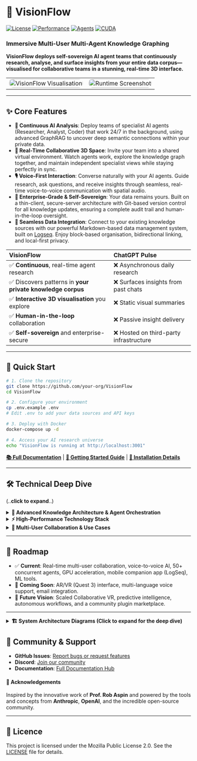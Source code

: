 # 🌌 VisionFlow

[![License](https://img.shields.io/badge/License-Mozilla%202.0-blue.svg)](LICENSE)
[![Performance](https://img.shields.io/badge/Performance-60FPS%20@%20100k%20nodes-red.svg)](docs/)
[![Agents](https://img.shields.io/badge/AI%20Agents-50%2B%20Concurrent-orange.svg)](docs/)
[![CUDA](https://img.shields.io/badge/CUDA-40%20Kernels-green.svg)](docs/)

### **Immersive Multi-User Multi-Agent Knowledge Graphing**
**VisionFlow deploys self-sovereign AI agent teams that continuously research, analyse, and surface insights from your entire data corpus—visualised for collaborative teams in a stunning, real-time 3D interface.**



<div align="center">
  <table>
    <tr>
      <td><img src="./visionflow.gif" alt="VisionFlow Visualisation" style="width:100%; border-radius:10px;"></td>
      <td><img src="./jarvisSept.gif" alt="Runtime Screenshot" style="width:100%; border-radius:10px;"></td>
    </tr>
  </table>
</div>

---

## ✨ Core Features

*   **🧠 Continuous AI Analysis**: Deploy teams of specialist AI agents (Researcher, Analyst, Coder) that work 24/7 in the background, using advanced GraphRAG to uncover deep semantic connections within your private data.
*   **🤝 Real-Time Collaborative 3D Space**: Invite your team into a shared virtual environment. Watch agents work, explore the knowledge graph together, and maintain independent specialist views while staying perfectly in sync.
*   **🎙️ Voice-First Interaction**: Converse naturally with your AI agents. Guide research, ask questions, and receive insights through seamless, real-time voice-to-voice communication with spatial audio.
*   **🔐 Enterprise-Grade & Self-Sovereign**: Your data remains yours. Built on a thin-client, secure-server architecture with Git-based version control for all knowledge updates, ensuring a complete audit trail and human-in-the-loop oversight.
*   **🔌 Seamless Data Integration**: Connect to your existing knowledge sources with our powerful Markdown-based data management system, built on [Logseq](https://logseq.com/). Enjoy block-based organisation, bidirectional linking, and local-first privacy.

| VisionFlow | ChatGPT Pulse |
| :--- | :--- |
| ✅ **Continuous**, real-time agent research | ❌ Asynchronous daily research |
| ✅ Discovers patterns in **your private knowledge corpus** | ❌ Surfaces insights from past chats |
| ✅ **Interactive 3D visualisation** you explore | ❌ Static visual summaries |
| ✅ **Human-in-the-loop** collaboration | ❌ Passive insight delivery |
| ✅ **Self-sovereign** and enterprise-secure | ❌ Hosted on third-party infrastructure |

---

## 🚀 Quick Start

```bash
# 1. Clone the repository
git clone https://github.com/your-org/VisionFlow
cd VisionFlow

# 2. Configure your environment
cp .env.example .env
# Edit .env to add your data sources and API keys

# 3. Deploy with Docker
docker-compose up -d

# 4. Access your AI research universe
echo "VisionFlow is running at http://localhost:3001"
```

**[📚 Full Documentation](docs/)** | **[🎯 Getting Started Guide](docs/getting-started/02-quick-start.md)** | **[🔧 Installation Details](docs/getting-started/01-installation.md)**

---

## 🛠️ Technical Deep Dive
(..**click to expand**..)

<details>
<summary><strong>🧠 Advanced Knowledge Architecture & Agent Orchestration</strong></summary>

### Advanced Knowledge Graph Architecture
- **Microsoft GraphRAG Integration**: We build hierarchical knowledge structures with subject-object-predicate relationships, capturing deep semantic meaning beyond simple vector similarity.
- **Leiden Clustering Algorithm**: Automatically organises your knowledge into well-connected communities, revealing hidden relationships and structuring information from high-level domains down to specific details.
- **Cutting-Edge Shortest Path Analysis**: Utilises [new research](https://arxiv.org/abs/2504.17033) for multi-hop reasoning, enabling you to connect distant concepts and trace the flow of information.

### Intelligent Agent Orchestration
VisionFlow deploys specialised AI agents that work continuously in the background:
- **Researcher Agents**: Deep-dive into topics using GraphRAG's local search.
- **Analyst Agents**: Identify patterns and correlations using clustering algorithms.
- **Coder Agents**: Parse and understand codebases, documentation, and dependencies.
- **Planner & Reviewer Agents**: Coordinate research strategies and validate findings.

### Living Knowledge Graph with Git Integration
- Your data evolves in real-time as agents discover relationships.
- All changes are submitted as **merge requests** for human oversight, tracked with a complete Git version history.
- **Time Travel**: Visually rewind and fast-forward through the history of your data in the immersive graph.

</details>

<details>
<summary><strong>⚡ High-Performance Technology Stack</strong></summary>

| Layer | Component | Specification | Performance |
| :--- | :--- | :--- | :--- |
| **GPU Acceleration** | 40 CUDA Kernels | Physics, clustering, pathfinding | 100x CPU speedup |
| **Networking** | Binary WebSocket | 34-byte custom protocol | <10ms latency, 95% bandwidth saving |
| **Visualisation** | React Three Fiber | WebGL 3D Rendering Pipeline | 60 FPS @ 100k+ nodes |
| **Backend** | Rust + Actix | Supervised actor system | 1,000+ requests/min |
| **AI Orchestration**| MCP Protocol | ClaudeFlowActor & Agent teams | 50+ concurrent agents |

<br/>

```mermaid
graph TD
    subgraph "VisionFlow Architecture"
        A[Frontend: React Three Fiber] -- "Binary WebSocket (34-byte)" --> B(Backend: Rust Actix Actors)
        B -- "Manages" --> C(AI Layer: Agent Teams & MCP)
        B -- "Offloads To" --> D(GPU: 40 CUDA Kernels)
        C -- "Updates" --> E(Data Layer: Git & Logseq)
        D -- "Accelerates" --> A
    end
```

</details>

<details>
<summary><strong>👥 Multi-User Collaboration & Use Cases</strong></summary>

VisionFlow enables team-based human-AI research where multiple experts collaborate with AI agents in real-time.

### Key Scenarios:
- **Voice-First Collaborative Research**: Human teams guide agent teams and discuss findings using natural voice commands in a shared 3D space with spatial audio.
- **Independent Specialist Views**: A data scientist can view statistical overlays while a developer sees code dependency graphs—both looking at the same core data, at the same time, without interrupting each other.
- **Team-Based Knowledge Discovery**: AI agents route findings to the most relevant human expert, who can then validate the insight and guide the next phase of research via merge request approval.
- **Collaborative Code Intelligence**: Use coder agents for live pair-programming sessions, architectural discussions, and automated knowledge capture from senior developers.

<br/>

```mermaid
graph TB
    subgraph "Immersive Collaboration"
        Expert1["Research Lead\n🎙️ Voice + Custom View"]
        Expert2["Data Scientist\n🎙️ Voice + Analytics View"]

        subgraph "Shared Knowledge Space"
           AI_teams["Voice-Responsive AI teams"]
           KnowledgeGraph["Living Knowledge Graph"]
        end

        Expert1 <--> |Guides & Validates| AI_teams
        Expert2 <--> |Queries & Directs| AI_teams
        AI_teams -- Updates --> KnowledgeGraph
        KnowledgeGraph -- Streams To --> Expert1 & Expert2
    end
```

</details>

---

## 🔮 Roadmap

- ✅ **Current**: Real-time multi-user collaboration, voice-to-voice AI, 50+ concurrent agents, GPU acceleration, mobile companion app (LogSeq), ML tools.
- 🔄 **Coming Soon**: AR/VR (Quest 3) interface, multi-language voice support, email integration.
- 🎯 **Future Vision**: Scaled Collaborative VR, predictive intelligence, autonomous workflows, and a community plugin marketplace.

---

<details>
<summary><strong>🏗️ System Architecture Diagrams (Click to expand for the deep dive)</strong></summary>
<br/>

VisionFlow is built on a sophisticated, high-performance architecture. The following diagrams provide a detailed look into the server, client, and communication protocols that power the system.

### 1. Overall System Architecture

These master diagrams illustrate the complete client and server systems, showing all major components and their interactions.

**Complete Rust Server Architecture**
This diagram shows the entire Rust backend, including the transitional actor system, API layers, WebSocket handlers, the 40-kernel GPU subsystem, and all external service integrations. It provides a complete map of the server-side logic.

```mermaid
graph TB
    Client["Web Clients\nUnity/Browser"]

    Main["main.rs\nHTTP Server Entry Point"]

    subgraph "HTTP Server Layer"
        HttpServer["Actix HTTP Server\n:8080"]
        Middleware["CORS + Logger + Compression\nError Recovery Middleware"]
        Router["Route Configuration"]
    end

    AppState["AppState\nCentralised State Management"]

    subgraph "Actor System (Actix) - Transitional Architecture"
        subgraph "Graph Supervision (Hybrid)"
            TransitionalSupervisor["TransitionalGraphSupervisor\nBridge Pattern Wrapper"]
            GraphActor["GraphServiceActor\nRefactor In Progress"]
            GraphStateActor["GraphStateActor\nState Management - Refactor"]
            PhysicsOrchestrator["PhysicsOrchestratorActor\nPhysics"]
            SemanticProcessor["SemanticProcessorActor\nSemantic Analysis"]
        end

        GPUManager["GPUManagerActor\nGPU Resource Management"]
        ClientCoordinator["ClientCoordinatorActor\nWebSocket Connections"]
    end

    subgraph "WebSocket Layer"
        SocketFlow["Socket Flow Handler\nBinary Graph Updates 34-byte"]
        SpeechWS["Speech WebSocket\nVoice Commands"]
        MCPRelay["MCP Relay WebSocket\nMulti-Agent Communication"]
    end

    subgraph "REST API Layer"
        APIHandler["API Handler\n/api routes"]
        GraphAPI["Graph API\nCRUD operations"]
        FilesAPI["Files API\nGitHub integration"]
        BotsAPI["Bots API\nTask Management"]
    end

    subgraph "GPU Computation Layer (40 CUDA Kernels)"
        GPUResourceActor["GPU Resource Actor\nCUDA Device & Memory"]
        ForceComputeActor["Force Compute Actor\nPhysics Kernels"]
        ClusteringActor["Clustering Actor\nK-means, Louvain"]
        AnomalyDetectionActor["Anomaly Detection Actor\nLOF, Z-score"]
    end

    subgraph "External Integrations"
        GitHub["GitHub API"]
        Docker["Docker Services"]
        MCP["MCP Servers\nTCP :9500"]
        Speech["Speech Services"]
    end

    Client --> HttpServer
    HttpServer --> Router
    Router --> AppState
    AppState --> TransitionalSupervisor
    TransitionalSupervisor --> GraphActor
    AppState --> GPUManager
    AppState --> ClientCoordinator
    Router --> SocketFlow & SpeechWS & MCPRelay
    Router --> APIHandler
    APIHandler --> GraphAPI & FilesAPI & BotsAPI
    GPUManager --> GPUResourceActor & ForceComputeActor & ClusteringActor & AnomalyDetectionActor
    BotsAPI --> Docker
    GraphActor --> GitHub & MCP & Speech
```

**Complete Client Architecture**
This is the master diagram for the frontend, built with React and Three.js. It details everything from the application bootstrap and state management to the complex 3D rendering pipeline, voice system, and the unified API communication layer.

```mermaid
graph TB
    subgraph "Browser Runtime Environment"
        subgraph "React Application Layer"
            App["App.tsx\nRoot Component"]
            AppInit["AppInitialiser\nWebSocket & Settings Init"]
            MainLayout["MainLayout.tsx\nPrimary Layout"]
        end

        subgraph "Core Features Architecture"
            subgraph "Graph Visualisation System"
                GraphCanvas["GraphCanvas.tsx\nThree.js R3F Canvas"]
                GraphManager["GraphManager\nScene Management"]
                HolographicDataSphere["HolographicDataSphere\nImmersive Hologram"]
            end

            subgraph "Agent/Bot System"
                BotsVisualization["BotsVisualisation\nAgent Node Rendering"]
                AgentPollingService["AgentPollingService\nREST API Polling"]
            end
        end

        subgraph "Communication Layer"
            subgraph "WebSocket Binary Protocol"
                WebSocketService["WebSocketService.ts\nConnection Management"]
                BinaryProtocol["binaryProtocol.ts\n34-byte Node Format"]
            end

            subgraph "REST API Layer - Unified Implementation"
                UnifiedApiClient["UnifiedApiClient\nSingle HTTP Client (31 refs)"]
            end

            subgraph "Voice System - Dual Implementation"
                LegacyVoiceHook["useVoiceInteraction\nLegacy Hook (Active)"]
                CentralisedArchitecture["useVoiceInteractionCentralised\nModern System (Available)"]
            end
        end

        subgraph "Visualisation & Effects"
            subgraph "Rendering Pipeline"
                Materials["rendering/materials\nCustom Shaders"]
                Shaders["shaders/\nWebGL Shaders"]
                SelectiveBloom["SelectiveBloom\nPost-processing"]
            end
        end
    end

    App --> AppInit
    AppInit --> WebSocketService
    AppInit --> UnifiedApiClient
    App --> MainLayout
    MainLayout --> GraphCanvas
    GraphCanvas --> GraphManager
    GraphCanvas --> BotsVisualization
    GraphCanvas --> SelectiveBloom
    GraphManager --> HolographicDataSphere
    BotsVisualization --> AgentPollingService
    WebSocketService --> BinaryProtocol
    MainLayout --> LegacyVoiceHook

    WebSocketService -.->|WebSocket Binary| Backend["Rust Backend"]
    UnifiedApiClient -.->|REST API| Backend
    AgentPollingService -.->|REST Polling| Backend
```

### 2. Backend Architecture Deep Dive

**Transitional Actor System**
The Rust server is migrating from a monolith to a supervised actor system. This diagram shows the current "bridge" pattern that wraps the legacy actor while new, specialised actors are extracted for better modularity and resilience.

```mermaid
graph TB
    subgraph "Transitional Architecture - Bridge Pattern"
        TransitionalSupervisor["TransitionalGraphSupervisor\nBridge Pattern Wrapper"]
        GraphActor["GraphServiceActor\n35,193 lines - Being Refactored"]

        subgraph "Extracted Actor Services"
            GraphStateActor["GraphStateActor\nState Management"]
            PhysicsOrchestrator["PhysicsOrchestratorActor\nGPU Physics"]
            SemanticProcessor["SemanticProcessorActor\nAI Analysis"]
            ClientCoordinator["ClientCoordinatorActor\nWebSocket Management"]
        end

        TransitionalSupervisor -->|Manages| GraphActor
        TransitionalSupervisor -->|Supervises| GraphStateActor
        TransitionalSupervisor -->|Orchestrates| PhysicsOrchestrator
        TransitionalSupervisor -->|Routes| ClientCoordinator
    end

    style TransitionalSupervisor fill:#ff9800
    style GraphActor fill:#ffd54f
```

**GPU Acceleration Layer**
Performance is critical. VisionFlow offloads heavy computation to the GPU using 40 production CUDA kernels, managed by a dedicated hierarchy of supervisor and worker actors.

```mermaid
graph LR
    subgraph "GPU Actor Hierarchy & Kernels"
        Supervisor["GPUManagerActor\nSupervisor"]

        subgraph "Worker Actors"
            Resource["GPUResourceActor"]
            Physics["ForceComputeActor"]
            Clustering["ClusteringActor"]
            Anomaly["AnomalyDetectionActor"]
        end

        subgraph "CUDA Kernels (40 Total)"
            LayoutKernels["Force-Directed Layout\nSpring-Mass Physics"]
            ClusteringKernels["K-means++, Louvain"]
            AnomalyKernels["Local Outlier Factor"]
            Pathfinding["Shortest Path"]
        end

        Supervisor --> Resource & Physics & Clustering & Anomaly
        Physics --> LayoutKernels
        Clustering --> ClusteringKernels
        Anomaly --> AnomalyKernels
    end
```

### 3. Frontend Architecture Deep Dive

**Real-time Graph Rendering Pipeline**
This shows the flow of data from the WebSocket service through the data and scene managers to the final render on the React Three Fiber canvas, including post-processing effects and agent visualisation overlays.

```mermaid
graph TB
    subgraph "Graph Rendering Pipeline"
        GraphCanvas["GraphCanvas.tsx\nReact Three Fiber Canvas"]

        subgraph "Scene Management"
            GraphManager["GraphManager\nScene & Data Orchestration"]
            UnifiedImplementation["Unified Graph\nHandles Knowledge & Agent Nodes"]
        end

        subgraph "Data Sources"
            WebSocketBinary["WebSocket Binary\nReal-time Position Updates"]
            REST_API["REST API Polling\nMetadata Updates"]
        end

        subgraph "Visual Effects & Agents"
            SelectiveBloom["Selective Bloom\nPost-processing"]
            HolographicDataSphere["HolographicDataSphere\nImmersive Visualisation"]
            BotsVisualisation["Bots Visualisation\n3D Agent Rendering"]
        end

        GraphCanvas --> GraphManager & SelectiveBloom & HolographicDataSphere & BotsVisualisation
        GraphManager --> WebSocketBinary & REST_API & UnifiedImplementation

        style GraphCanvas fill:#e3f2fd
        style GraphManager fill:#c8e6c9
        style BotsVisualisation fill:#f3e5f5
    end
```

**Voice System (Dual Implementation)**
This diagram reveals the current state of the voice system, where a legacy hook is actively used in production while a more robust, centralised architecture has been designed and is available for future migration.

```mermaid
graph TB
    subgraph "Voice System Current State"
        subgraph "Active Implementation"
            LegacyHook["useVoiceInteraction.ts\nLegacy Hook (In Use)"]
        end

        subgraph "Available but Inactive"
            CentralisedHook["useVoiceInteractionCentralised\nModern Architecture"]
            NineHooks["9 Specialised Hooks\n(Designed but Inactive)"]
        end

        subgraph "Core Services"
            AudioInputService["AudioInputService\nMic Capture"]
            WebSocketService["WebSocket Service\nBinary Streaming"]
        end

        LegacyHook --> AudioInputService
        LegacyHook --> WebSocketService
        CentralisedHook -.-> NineHooks

        style LegacyHook fill:#c8e6c9
        style CentralisedHook fill:#ffcdd2
    end
```

### 4. Communication & Data Flow

**34-Byte Binary Protocol**
To achieve real-time performance, VisionFlow uses a highly optimised 34-byte binary protocol for node updates, reducing bandwidth by over 95% compared to JSON. This is fundamental to supporting 100k+ nodes at 60 FPS.

```mermaid
graph TD
    subgraph "34-Byte Wire Protocol"
        WireFormat["Wire Packet Structure\n34 bytes total"]

        subgraph "Packet Layout"
            NodeID["node_id: u16 (2 bytes)"]
            Position["position: [f32; 3] (12 bytes)"]
            Velocity["velocity: [f32; 3] (12 bytes)"]
            Distance["sssp_distance: f32 (4 bytes)"]
            Parent["sssp_parent: i32 (4 bytes)"]
        end

        WireFormat --> NodeID & Position & Velocity & Distance & Parent
    end
    Comparison["JSON: ~680 bytes → Binary: 34 bytes\n95% reduction"]
    WireFormat --> Comparison
    style WireFormat fill:#673ab7
```

**Real-time Graph Data Flow**
This sequence diagram illustrates the dynamic flow of information, from the backend pushing a binary frame over WebSockets to the client parsing it and updating the 3D scene, all within milliseconds.

```mermaid
sequenceDiagram
    participant Backend as Rust Backend
    participant WS as WebSocket Service
    participant GraphData as Graph Data Manager
    participant Canvas as Graph Canvas

    Note over Backend,Canvas: Real-time update cycle (<16ms)
    Backend->>WS: Binary frame (34 bytes/node)
    WS->>GraphData: Parse & update node positions

    par Parallel Scene Updates
        GraphData->>Canvas: Update node positions
        and
        GraphData->>Canvas: Update agent positions
    end

    Canvas->>Canvas: Render updated Three.js scene
```

</details>

## 🤝 Community & Support

- **GitHub Issues**: [Report bugs or request features](https://github.com/your-org/VisionFlow/issues)
- **Discord**: [Join our community](https://discord.gg/ar-ai-kg)
- **Documentation**: [Full Documentation Hub](docs/)

#### 🙏 Acknowledgements
Inspired by the innovative work of **Prof. Rob Aspin** and powered by the tools and concepts from **Anthropic**, **OpenAI**, and the incredible open-source community.

---

## 📄 Licence

This project is licensed under the Mozilla Public License 2.0. See the [LICENSE](LICENSE) file for details.